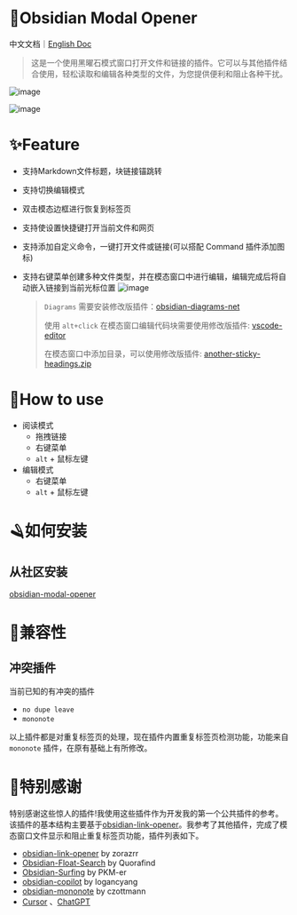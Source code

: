 # 🎉Obsidian Modal Opener

中文文档｜[English Doc](https://github.com/likemuuxi/obsidian-modal-plugin/blob/main/README.md)

> 这是一个使用黑曜石模式窗口打开文件和链接的插件。它可以与其他插件结合使用，轻松读取和编辑各种类型的文件，为您提供便利和阻止各种干扰。

![image](https://github.com/user-attachments/assets/dd59221d-701e-4ca6-9235-807c2b5ea1fa)

![image](https://github.com/user-attachments/assets/74cdb6a5-c53e-4c4b-b663-5fcfced20a51)

# ✨Feature

- 支持Markdown文件标题，块链接锚跳转
- 支持切换编辑模式
- 双击模态边框进行恢复到标签页
- 支持使设置快捷键打开当前文件和网页
- 支持添加自定义命令，一键打开文件或链接(可以搭配 Command 插件添加图标)
- 支持右键菜单创建多种文件类型，并在模态窗口中进行编辑，编辑完成后将自动嵌入链接到当前光标位置
  ![image](https://github.com/user-attachments/assets/76e88429-88a4-4ffe-a324-729a9f8ce27d)

  > `Diagrams` 需要安装修改版插件：[obsidian-diagrams-net](https://github.com/likemuuxi/obsidian-diagrams-net)
  > 
  > 使用 `alt+click` 在模态窗口编辑代码块需要使用修改版插件: [vscode-editor](https://github.com/likemuuxi/obsidian-vscode-editor)
  >
  > 在模态窗口中添加目录，可以使用修改版插件: [another-sticky-headings.zip](https://github.com/user-attachments/files/19037705/another-sticky-headings.zip)
  > 

# 🎯How to use

- 阅读模式
  - 拖拽链接
  - 右键菜单
  - `alt` + 鼠标左键
- 编辑模式
  - 右键菜单
  - `alt` + 鼠标左键

# 🪒如何安装

## 从社区安装

[obsidian-modal-opener](https://obsidian.md/plugins?id=modal-opener)

# 🚧兼容性

## 冲突插件

当前已知的有冲突的插件

- `no dupe leave`
- `mononote`

以上插件都是对重复标签页的处理，现在插件内置重复标签页检测功能，功能来自 `mononote` 插件，在原有基础上有所修改。

# 🥰特别感谢

特别感谢这些惊人的插件!我使用这些插件作为开发我的第一个公共插件的参考。该插件的基本结构主要基于[obsidian-link-opener](https://github.com/zorazrr/obsidian-link-opener)。我参考了其他插件，完成了模态窗口文件显示和阻止重复标签页功能，插件列表如下。

- [obsidian-link-opener](https://github.com/zorazrr/obsidian-link-opener) by zorazrr
- [Obsidian-Float-Search](https://github.com/Quorafind/Obsidian-Float-Search) by Quorafind
- [Obsidian-Surfing](https://github.com/PKM-er/Obsidian-Surfing) by PKM-er
- [obsidian-copilot](https://github.com/logancyang/obsidian-copilot) by logancyang
- [obsidian-mononote](https://github.com/czottmann/obsidian-mononote/tree/main) by czottmann
- [Cursor](https://www.cursor.com/) 、[ChatGPT](https://chatgpt.com/)

